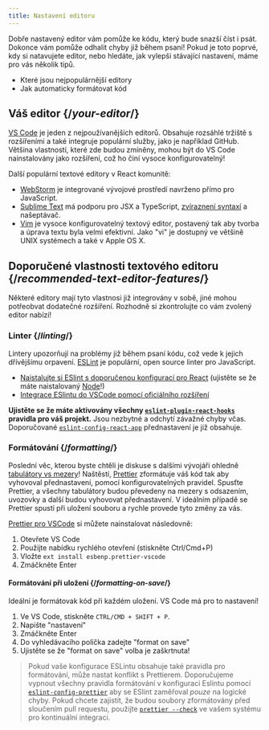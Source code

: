 ```yaml
---
title: Nastavení editoru
---
```


<Intro>

Dobře nastavený editor vám pomůže ke kódu, který bude snazší číst i psát. Dokonce vám pomůže odhalit chyby již během psaní! Pokud je toto poprvé, kdy si natavujete editor, nebo hledáte, jak vylepši stávající nastavení, máme pro vás několik tipů.

</Intro>

<YouWillLearn>

* Které jsou nejpopulárnější editory
* Jak automaticky formátovat kód

</YouWillLearn>

## Váš editor {/*your-editor*/}

[VS Code](https://code.visualstudio.com/) je jeden z nejpoužívanějších editorů. Obsahuje rozsáhlé tržiště s rozšířeními a také integruje populární služby, jako je například GitHub. Většina vlastností, které zde budou zmíněny, mohou být do VS Code nainstalovány jako rozšíření, což ho činí vysoce konfigurovatelný!

Další populární textové editory v React komunitě:

* [WebStorm](https://www.jetbrains.com/webstorm/) je integrované vývojové prostředí navrženo přímo pro JavaScript.
* [Sublime Text](https://www.sublimetext.com/) má podporu pro JSX a TypeScript, [zvíraznení syntaxí](https://stackoverflow.com/a/70960574/458193) a našeptávač.
* [Vim](https://www.vim.org/) je vysoce konfigurovatelný textový editor, postavený tak aby tvorba a úprava textu byla velmi efektivní. Jako "vi" je dostupný ve většině UNIX systémech a také v Apple OS X.

## Doporučené vlastnosti textového editoru {/*recommended-text-editor-features*/}

Některé editory mají tyto vlastnosi již integrovány v sobě, jiné mohou potřeobvat dodatečné rozšíření. Rozhodně si zkontrolujte co vám zvolený editor nabízí!

### Linter {/*linting*/}

Lintery upozorňují na problémy již během psaní kódu, což vede k jejich dřívějšímu orpavení. [ESLint](https://eslint.org/) je populární, open source linter pro JavaScript.

* [Naistalujte si ESlint s doporučenou konfigurací pro React](https://www.npmjs.com/package/eslint-config-react-app) (ujistěte se že máte naistalovaný [Node](https://nodejs.org/en/download/current/)!)
* [Integrace ESlintu do VSCode pomocí oficiálního rozšíření](https://marketplace.visualstudio.com/items?itemName=dbaeumer.vscode-eslint)

**Ujistěte se že máte aktivovány všechny [`eslint-plugin-react-hooks`](https://www.npmjs.com/package/eslint-plugin-react-hooks) pravidla pro váš projekt.** Jsou nezbytné a odchytí závažné chyby včas. Doporučované [`eslint-config-react-app`](https://www.npmjs.com/package/eslint-config-react-app) přednastavení je již obsahuje.

### Formátování {/*formatting*/}

Poslední věc, kterou byste chtěli je diskuse s dalšími vývojáři ohledně [tabulátory vs mezery](https://www.google.com/search?q=tabs+vs+spaces)! Naštěstí, [Prettier](https://prettier.io/) zformátuje váš kód tak aby vyhovoval přednastavení, pomocí konfigurovatelných pravidel. Spusťte Prettier, a všechny tabulátory budou převedeny na mezery s odsazením, uvozovky a další budou vyhovovat přednastavení. V ideálním případě se Prettier spustí při uložení souboru a rychle provede tyto změny za vás.

[Prettier pro VSCode](https://marketplace.visualstudio.com/items?itemName=esbenp.prettier-vscode) si můžete nainstalovat následovně:

1. Otevřete VS Code
2. Použijte nabídku rychlého otevření (stiskněte Ctrl/Cmd+P)
3. Vložte `ext install esbenp.prettier-vscode`
4. Zmáčkněte Enter

#### Formátování při uložení {/*formatting-on-save*/}

Ideální je formátovak kód při každém uložení. VS Code má pro to nastavení!

1. Ve VS Code, stiskněte `CTRL/CMD + SHIFT + P`.
2. Napište "nastavení"
3. Zmáčkněte Enter
4. Do vyhledávacího políčka zadejte "format on save"
5. Ujistěte se že "format on save" volba je zaškrtnuta!

> Pokud vaše konfigurace ESLintu obsahuje také pravidla pro formátování, může nastat konflikt s Prettierem. Doporučujeme vypnout všechny pravidla formátování v konfiguraci Eslintu pomocí [`eslint-config-prettier`](https://github.com/prettier/eslint-config-prettier) aby se ESlint zaměřoval *pouze* na logické chyby. Pokud chcete zajistit, že budou soubory zformátovány před sloučením pull requestu, použijte [`prettier --check`](https://prettier.io/docs/en/cli.html#--check) ve vašem systému pro kontinuální integraci.
